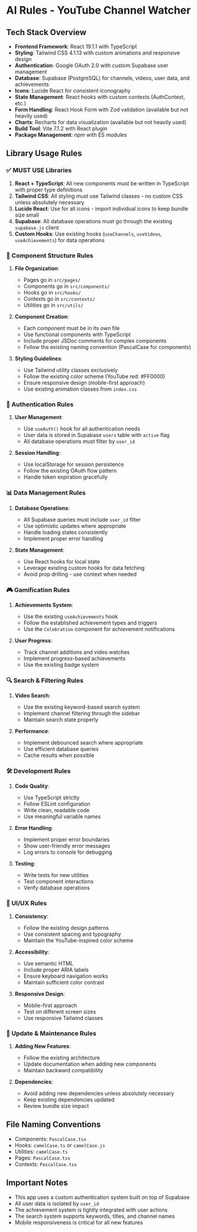 # AI Rules - YouTube Channel Watcher

## Tech Stack Overview

- **Frontend Framework**: React 19.1.1 with TypeScript
- **Styling**: Tailwind CSS 4.1.13 with custom animations and responsive design
- **Authentication**: Google OAuth 2.0 with custom Supabase user management
- **Database**: Supabase (PostgreSQL) for channels, videos, user data, and achievements
- **Icons**: Lucide React for consistent iconography
- **State Management**: React hooks with custom contexts (AuthContext, etc.)
- **Form Handling**: React Hook Form with Zod validation (available but not heavily used)
- **Charts**: Recharts for data visualization (available but not heavily used)
- **Build Tool**: Vite 7.1.2 with React plugin
- **Package Management**: npm with ES modules

## Library Usage Rules

### ✅ MUST USE Libraries

1. **React + TypeScript**: All new components must be written in TypeScript with proper type definitions
2. **Tailwind CSS**: All styling must use Tailwind classes - no custom CSS unless absolutely necessary
3. **Lucide React**: Use for all icons - import individual icons to keep bundle size small
4. **Supabase**: All database operations must go through the existing `supabase.js` client
5. **Custom Hooks**: Use existing hooks (`useChannels`, `useVideos`, `useAchievements`) for data operations

### 🎯 Component Structure Rules

1. **File Organization**:
   - Pages go in `src/pages/`
   - Components go in `src/components/`
   - Hooks go in `src/hooks/`
   - Contexts go in `src/contexts/`
   - Utilities go in `src/utils/`

2. **Component Creation**:
   - Each component must be in its own file
   - Use functional components with TypeScript
   - Include proper JSDoc comments for complex components
   - Follow the existing naming convention (PascalCase for components)

3. **Styling Guidelines**:
   - Use Tailwind utility classes exclusively
   - Follow the existing color scheme (YouTube red: #FF0000)
   - Ensure responsive design (mobile-first approach)
   - Use existing animation classes from `index.css`

### 🔐 Authentication Rules

1. **User Management**:
   - Use `useAuth()` hook for all authentication needs
   - User data is stored in Supabase `users` table with `active` flag
   - All database operations must filter by `user_id`

2. **Session Handling**:
   - Use localStorage for session persistence
   - Follow the existing OAuth flow pattern
   - Handle token expiration gracefully

### 📊 Data Management Rules

1. **Database Operations**:
   - All Supabase queries must include `user_id` filter
   - Use optimistic updates where appropriate
   - Handle loading states consistently
   - Implement proper error handling

2. **State Management**:
   - Use React hooks for local state
   - Leverage existing custom hooks for data fetching
   - Avoid prop drilling - use context when needed

### 🎮 Gamification Rules

1. **Achievements System**:
   - Use the existing `useAchievements` hook
   - Follow the established achievement types and triggers
   - Use the `Celebration` component for achievement notifications

2. **User Progress**:
   - Track channel additions and video watches
   - Implement progress-based achievements
   - Use the existing badge system

### 🔍 Search & Filtering Rules

1. **Video Search**:
   - Use the existing keyword-based search system
   - Implement channel filtering through the sidebar
   - Maintain search state properly

2. **Performance**:
   - Implement debounced search where appropriate
   - Use efficient database queries
   - Cache results when possible

### 🛠️ Development Rules

1. **Code Quality**:
   - Use TypeScript strictly
   - Follow ESLint configuration
   - Write clean, readable code
   - Use meaningful variable names

2. **Error Handling**:
   - Implement proper error boundaries
   - Show user-friendly error messages
   - Log errors to console for debugging

3. **Testing**:
   - Write tests for new utilities
   - Test component interactions
   - Verify database operations

### 📱 UI/UX Rules

1. **Consistency**:
   - Follow the existing design patterns
   - Use consistent spacing and typography
   - Maintain the YouTube-inspired color scheme

2. **Accessibility**:
   - Use semantic HTML
   - Include proper ARIA labels
   - Ensure keyboard navigation works
   - Maintain sufficient color contrast

3. **Responsive Design**:
   - Mobile-first approach
   - Test on different screen sizes
   - Use responsive Tailwind classes

### 🔄 Update & Maintenance Rules

1. **Adding New Features**:
   - Follow the existing architecture
   - Update documentation when adding new components
   - Maintain backward compatibility

2. **Dependencies**:
   - Avoid adding new dependencies unless absolutely necessary
   - Keep existing dependencies updated
   - Review bundle size impact

## File Naming Conventions

- Components: `PascalCase.tsx`
- Hooks: `camelCase.ts` or `camelCase.js`
- Utilities: `camelCase.ts`
- Pages: `PascalCase.tsx`
- Contexts: `PascalCase.tsx`

## Important Notes

- This app uses a custom authentication system built on top of Supabase
- All user data is isolated by `user_id`
- The achievement system is tightly integrated with user actions
- The search system supports keywords, titles, and channel names
- Mobile responsiveness is critical for all new features
